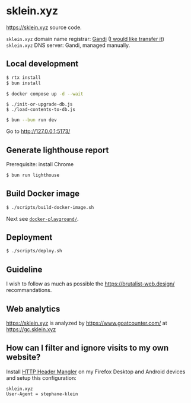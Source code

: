 # sklein.xyz

https://sklein.xyz source code.

`sklein.xyz` domain name registrar: [Gandi](https://gandi.net) ([I would like transfer it](https://github.com/stephane-klein/sklein.xyz/issues/102))  
`sklein.xyz` DNS server: Gandi, managed manually.

## Local development

```sh
$ rtx install
$ bun install
```

```sh
$ docker compose up -d --wait
```

```
$ ./init-or-upgrade-db.js
$ ./load-contents-to-db.js
```

```sh
$ bun --bun run dev
```

Go to http://127.0.0.1:5173/

## Generate lighthouse report

Prerequisite: install Chrome

```sh
$ bun run lighthouse
```

## Build Docker image

```sh
$ ./scripts/build-docker-image.sh
```

Next see [`docker-playground/`](docker-playground/).

## Deployment

```sh
$ ./scripts/deploy.sh
```

## Guideline

I wish to follow as much as possible the https://brutalist-web.design/ recommandations.

## Web analytics

https://sklein.xyz is analyzed by https://www.goatcounter.com/ at https://gc.sklein.xyz

## How can I filter and ignore visits to my own website?

Install [HTTP Header Mangler](https://addons.mozilla.org/fr/firefox/addon/http-header-mangler/) on my Firefox Desktop
and Android devices and setup this configuration:

```
sklein.xyz
User-Agent = stephane-klein
```
